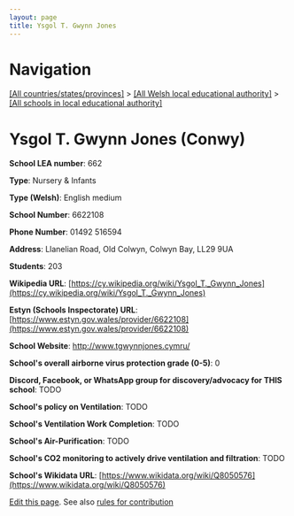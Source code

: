 ```yaml
---
layout: page
title: Ysgol T. Gwynn Jones
---
```

# Navigation

[[All countries/states/provinces]](../../..) > [[All Welsh local educational authority]](../..) > [[All schools in local educational authority]](..)

# Ysgol T. Gwynn Jones (Conwy)

**School LEA number**: 662

**Type**: Nursery & Infants

**Type (Welsh)**: English medium

**School Number**: 6622108

**Phone Number**: 01492 516594

**Address**: Llanelian Road, Old Colwyn, Colwyn Bay, LL29 9UA

**Students**: 203

**Wikipedia URL**: [https://cy.wikipedia.org/wiki/Ysgol_T._Gwynn_Jones](https://cy.wikipedia.org/wiki/Ysgol_T._Gwynn_Jones)

**Estyn (Schools Inspectorate) URL**: [https://www.estyn.gov.wales/provider/6622108](https://www.estyn.gov.wales/provider/6622108)

**School Website**: http://www.tgwynnjones.cymru/

**School's overall airborne virus protection grade (0-5)**: 0

**Discord, Facebook, or WhatsApp group for discovery/advocacy for THIS school**: TODO

**School's policy on Ventilation**: TODO

**School's Ventilation Work Completion**: TODO

**School's Air-Purification**: TODO

**School's CO2 monitoring to actively drive ventilation and filtration**: TODO

**School's Wikidata URL**: [https://www.wikidata.org/wiki/Q8050576](https://www.wikidata.org/wiki/Q8050576)




[Edit this page](https://github.com/VentilationProject/Wales/edit/prif/./Conwy/Ysgol_T._Gwynn_Jones.md). See also [rules for contribution](../../../contribution-rules/)